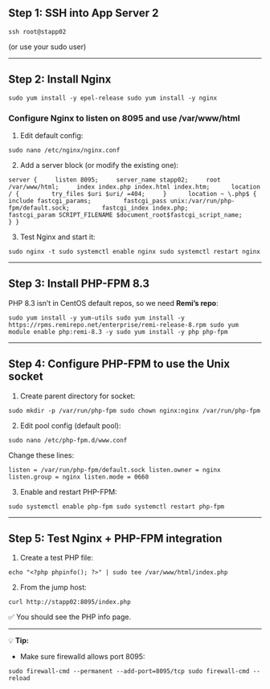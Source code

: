 
## **Step 1: SSH into App Server 2**

`ssh root@stapp02`

(or use your sudo user)

---

## **Step 2: Install Nginx**

`sudo yum install -y epel-release sudo yum install -y nginx`

### **Configure Nginx to listen on 8095 and use /var/www/html**

1. Edit default config:
    

`sudo nano /etc/nginx/nginx.conf`

2. Add a server block (or modify the existing one):
    

`server {     listen 8095;     server_name stapp02;     root /var/www/html;     index index.php index.html index.htm;      location / {         try_files $uri $uri/ =404;     }      location ~ \.php$ {         include fastcgi_params;         fastcgi_pass unix:/var/run/php-fpm/default.sock;         fastcgi_index index.php;         fastcgi_param SCRIPT_FILENAME $document_root$fastcgi_script_name;     } }`

3. Test Nginx and start it:
    

`sudo nginx -t sudo systemctl enable nginx sudo systemctl restart nginx`

---

## **Step 3: Install PHP-FPM 8.3**

PHP 8.3 isn’t in CentOS default repos, so we need **Remi’s repo**:

`sudo yum install -y yum-utils sudo yum install -y https://rpms.remirepo.net/enterprise/remi-release-8.rpm sudo yum module enable php:remi-8.3 -y sudo yum install -y php php-fpm`

---

## **Step 4: Configure PHP-FPM to use the Unix socket**

1. Create parent directory for socket:
    

`sudo mkdir -p /var/run/php-fpm sudo chown nginx:nginx /var/run/php-fpm`

2. Edit pool config (default pool):
    

`sudo nano /etc/php-fpm.d/www.conf`

Change these lines:

`listen = /var/run/php-fpm/default.sock listen.owner = nginx listen.group = nginx listen.mode = 0660`

3. Enable and restart PHP-FPM:
    

`sudo systemctl enable php-fpm sudo systemctl restart php-fpm`

---

## **Step 5: Test Nginx + PHP-FPM integration**

1. Create a test PHP file:
    

`echo "<?php phpinfo(); ?>" | sudo tee /var/www/html/index.php`

2. From the jump host:
    

`curl http://stapp02:8095/index.php`

✅ You should see the PHP info page.

---

💡 **Tip:**

- Make sure firewalld allows port 8095:
    

`sudo firewall-cmd --permanent --add-port=8095/tcp sudo firewall-cmd --reload`